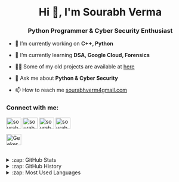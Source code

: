 <h1 align="center">Hi 👋, I'm Sourabh Verma</h1>
<h3 align="center">Python Programmer & Cyber Security Enthusiast</h3>






- 🔭 I’m currently working on **C++, Python**

- 🌱 I’m currently learning **DSA, Google Cloud, Forensics**

- 👨‍💻 Some of my old projects are available at [here](https://github.com/sourabhv7?tab=repositories)

- 💬 Ask me about **Python & Cyber Security**

- 📫 How to reach me [sourabhverm4gmail.com](mailto:sourabhverm4@gmail.com)


<h3 align="left">Connect with me:</h3>
<p align="left">

<a href="https://www.linkedin.com/in/sourabhverma7" target="blank"><img align="center" src="https://www.flaticon.com/svg/static/icons/svg/174/174857.svg" alt="sourabhverma" height="30" width="40" /></a>
<a href="https://fb.com/sourabh.verma.31521" target="blank"><img align="center" src="https://www.flaticon.com/svg/static/icons/svg/124/124010.svg" alt="sourabhverma" height="30" width="40" /></a>
<a href="https://instagram.com/mr._sourabh7" target="blank"><img align="center" src="https://www.flaticon.com/svg/static/icons/svg/1409/1409946.svg" alt="sourabhverma" height="30" width="40" /></a>
<a href="https://twitter.com/Sourabh04117022" target="blank"><img align="center" src="https://www.flaticon.com/svg/static/icons/svg/733/733579.svg" alt="sourabhverma" height="30" width="40" /></a>
</p>
<a href="https://geekerbuddy.cf" target="blank"><img align="center" src="https://www.flaticon.com/svg/static/icons/svg/558/558593.svg" alt="GeekerBuddy" height="30" width="40" /></a>
</p>


<br>
<details>
  <summary>:zap: GitHub Stats</summary>

  <img align="left" alt="sourabhv7" src="https://github-readme-stats.codestackr.vercel.app/api?username=sourabhv7&show_icons=true&hide_border=true" />

</details>
<details>
  <summary>:zap: GitHub History</summary>
  <p><img align="center" src="https://github-readme-streak-stats.herokuapp.com/?user=sourabhv7&" alt="sourabhv7" /></p>

</details>
<details>
  <summary>:zap: Most Used Languages</summary>

<p><img align="left" src="https://github-readme-stats.vercel.app/api/top-langs?username=sourabhv7&show_icons=true&locale=en&layout=compact" alt="sourabhv7" /></p>
</details>
